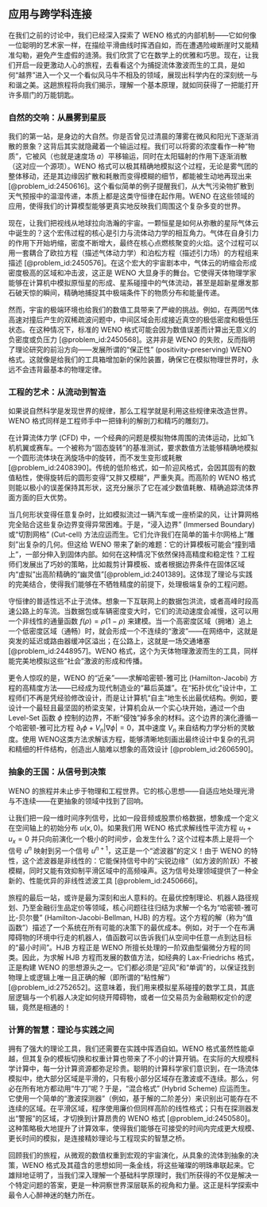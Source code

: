 ## 应用与跨学科连接

在我们之前的讨论中，我们已经深入探索了 WENO 格式的内部机制——它如何像一位聪明的艺术家一样，在描绘平滑曲线时挥洒自如，而在遭遇险峻断崖时又能精准勾勒，避免产生虚假的涟漪。我们欣赏了它在数学上的优雅和巧思。现在，让我们开启一段更激动人心的旅程，去看看这个为捕捉流体激波而生的工具，是如何“越界”进入一个又一个看似风马牛不相及的领域，展现出科学内在的深刻统一与和谐之美。这趟旅程将向我们揭示，理解一个基本原理，就如同获得了一把能打开许多扇门的万能钥匙。

### 自然的交响：从晨雾到星辰

我们的第一站，是身边的大自然。你是否曾见过清晨的薄雾在微风和阳光下逐渐消散的景象？这背后其实就隐藏着一个输运过程。我们可以将雾的浓度看作一种“物质”，它被风（也就是速度场 $a$）平移输运，同时在太阳辐射的作用下逐渐消散（这对应一个源项）。WENO 格式可以极其精确地模拟这个过程，无论是雾气团的整体移动，还是其边缘因扩散和耗散而变得模糊的细节，都能被生动地再现出来 [@problem_id:2450616]。这个看似简单的例子提醒我们，从大气污染物扩散到天气预报中的温湿传递，本质上都是这类守恒律在起作用。WENO 在这些领域的应用，使得我们的计算模型能够更真实地反映我们周围这个复杂多变的世界。

现在，让我们把视线从地球拉向浩瀚的宇宙。一颗恒星是如何从弥散的星际气体云中诞生的？这个宏伟过程的核心是引力与流体动力学的相互角力。气体在自身引力的作用下开始坍缩，密度不断增大，最终在核心点燃核聚变的火焰。这个过程可以用一套耦合了欧拉方程（描述气体动力学）和泊松方程（描述引力场）的方程组来描述 [@problem_id:2450576]。在这个宏大的宇宙剧本中，气体云的坍缩会形成密度极高的区域和冲击波，这正是 WENO 大显身手的舞台。它使得天体物理学家能够在计算机中模拟原恒星的形成、星系碰撞中的气体流动，甚至是超新星爆发那石破天惊的瞬间，精确地捕捉其中极端条件下的物质分布和能量传递。

然而，宇宙的极端环境也给我们的数值工具带来了严峻的挑战。例如，在两团气体高速对撞后产生的双稀疏波问题中，中间区域会形成接近真空的极低密度和极低压状态。在这种情况下，标准的 WENO 格式可能会因为数值误差而计算出无意义的负密度或负压力 [@problem_id:2450568]。这并非是 WENO 的失败，反而指明了理论研究的前沿方向——发展所谓的“保正性” (positivity-preserving) WENO 格式。这就像是给我们的工具箱增加新的保险装置，确保它在模拟物理世界时，永远不会违背最基本的物理定律。

### 工程的艺术：从流动到智造

如果说自然科学是发现世界的规律，那么工程学就是利用这些规律来改造世界。WENO 格式同样是工程师手中一把锋利的解剖刀和精巧的雕刻刀。

在计算流体力学 (CFD) 中，一个经典的问题是模拟物体周围的流体运动，比如飞机机翼或赛车。一个被称为“固态旋转”的基准测试，要求数值方法能够精确地模拟一个圆形流体块在涡旋场中的旋转，而不发生变形或耗散 [@problem_id:2408390]。传统的低阶格式，如一阶迎风格式，会因其固有的数值粘性，使得旋转后的圆形变得“又胖又模糊”，严重失真。而高阶的 WENO 格式则能以极小的误差保持其形状，这充分展示了它在减少数值耗散、精确追踪流体界面方面的巨大优势。

当几何形状变得任意复杂时，比如模拟流过一辆汽车或一座桥梁的风，让计算网格完全贴合这些复杂边界变得异常困难。于是，“浸入边界” (Immersed Boundary) 或“切割网格” (Cut-cell) 方法应运而生。它们允许我们在简单的笛卡尔网格上“雕刻”出复杂的几何。但这给 WENO 带来了新的难题：它的计算模板可能会“撞到墙上”，一部分伸入到固体内部。如何在这种情况下依然保持高精度和稳定性？工程师们发展出了巧妙的策略，比如裁剪计算模板、或者根据边界条件在固体区域内“虚拟”出高阶精确的“幽灵值”[@problem_id:2401389]。这体现了理论与实践的完美结合，使得我们能够在不牺牲精度的前提下，处理极端复杂的工程问题。

守恒律的普适性远不止于流体。想象一下互联网上的数据包洪流，或者高峰时段高速公路上的车流。当数据包或车辆密度变大时，它们的流动速度会减慢，这可以用一个非线性的通量函数 $f(\rho) = \rho(1-\rho)$ 来建模。当一个高密度区域（拥堵）追上一个低密度区域（通畅）时，就会形成一个不连续的“激波”——在网络中，这就是突发的延迟或路由器缓冲区溢出；在公路上，这就是一场交通堵塞 [@problem_id:2448957]。WENO 格式，这个为天体物理激波而生的工具，同样能完美地模拟这些“社会”激波的形成和传播。

更令人惊叹的是，WENO 的“近亲”——求解哈密顿-雅可比 (Hamilton-Jacobi) 方程的高精度方法——已经成为现代制造业的“幕后英雄”。在“拓扑优化”设计中，工程师们不再是凭经验修改设计，而是让计算机“自主”地生长出最优结构。例如，要设计一个最轻且最坚固的桥梁支架，计算机会从一个实心块开始，通过一个由 Level-Set 函数 $\phi$ 控制的边界，不断“侵蚀”掉多余的材料。这个边界的演化遵循一个哈密顿-雅可比方程 $\partial_t \phi + V_n |\nabla \phi| = 0$，其中速度 $V_n$ 来自结构力学分析的灵敏度。使用 WENO这类方法求解该方程，能够清晰地刻画出最终设计中复杂的孔洞和精细的杆件结构，创造出人脑难以想象的高效设计 [@problem_id:2606590]。

### 抽象的王国：从信号到决策

WENO 的旅程并未止步于物理和工程世界。它的核心思想——自适应地处理光滑与不连续——在更抽象的领域中找到了回响。

让我们把一段一维时间序列信号，比如一段音频或股票价格数据，想象成一个定义在空间轴上的初始分布 $u(x,0)$。如果我们用 WENO 格式求解线性平流方程 $u_t + u_x = 0$ 并只向前演化一个极小的时间步，会发生什么？这个过程本质上是将一个信号 $u^n$ 映射到另一个信号 $u^{n+1}$，这正是一个“滤波器”的定义！由于 WENO 的特性，这个滤波器是非线性的：它能保持信号中的“尖锐边缘”（如方波的阶跃）不被模糊，同时又能有效抑制平滑区域中的高频噪声。这为信号处理领域提供了一种全新的、性能优异的非线性滤波工具 [@problem_id:2450666]。

旅程的最后一站，或许是最为深刻和出人意料的。在最优控制理论、机器人路径规划、乃至金融衍生品定价等领域，核心问题往往归结为求解一个名为“哈密顿-雅可比-贝尔曼” (Hamilton-Jacobi-Bellman, HJB) 的方程。这个方程的解（称为“值函数”）描述了一个系统在所有可能的决策下的最优成本。例如，对于一个在布满障碍物的环境中行走的机器人，值函数可以告诉我们从空间中任意一点到达目标的“最小时间”。HJB 方程正是 WENO 所擅长处理的一阶双曲型偏微分方程的同类。因此，为求解 HJB 方程而发展的数值方法，如经典的 Lax-Friedrichs 格式，正是构建 WENO 的思想源头之一。它们都必须是“迎风”和“单调”的，以保证找到物理上或逻辑上唯一且正确的解（即所谓的“粘性解”）[@problem_id:2752652]。这意味着，我们用来模拟星系碰撞的数学工具，其底层逻辑与一个机器人决定如何绕开障碍物，或者一位交易员为金融期权定价的逻辑，竟然是相通的！

### 计算的智慧：理论与实践之间

拥有了强大的理论工具，我们还需要在实践中挥洒自如。WENO 格式虽然性能卓越，但其复杂的模板切换和权重计算也带来了不小的计算开销。在实际的大规模科学计算中，每一分计算资源都弥足珍贵。聪明的计算科学家们意识到，在一场流体模拟中，绝大部分区域是平滑的，只有极小部分区域存在激波或不连续。那么，何必在所有地方都动用“牛刀”呢？于是，“混合格式” (Hybrid Scheme) 应运而生。它使用一个简单的“激波探测器”（例如，基于解的二阶差分）来识别出可能存在不连续的区域。在平滑区域，程序使用廉价但同样高阶的线性格式；只有在探测器发出“警报”的区域，才切换到计算昂贵的 WENO 格式 [@problem_id:2450580]。这种策略极大地提升了计算效率，使得我们能够在可接受的时间内完成更大规模、更长时间的模拟，是连接精妙理论与工程现实的智慧之桥。

回顾我们的旅程，从微观的数值权重到宏观的宇宙演化，从具象的流体到抽象的决策，WENO 格式及其蕴含的思想如同一条金线，将这些璀璨的明珠串联起来。它雄辩地证明了，当我们深入理解一个基础科学原理时，我们所获得的不仅是解决一个特定问题的答案，更是一种洞察世界深层联系的视角和力量。这正是科学探索中最令人心醉神迷的魅力所在。